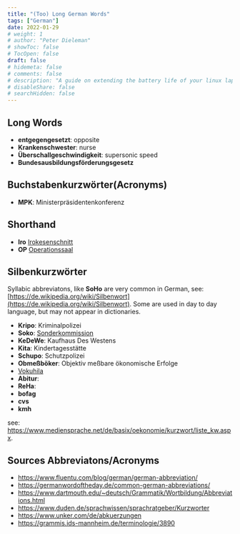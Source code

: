```yaml
---
title: "(Too) Long German Words"
tags: ["German"]
date: 2022-01-29
# weight: 1
# author: "Peter Dieleman"
# showToc: false
# TocOpen: false
draft: false
# hidemeta: false
# comments: false
# description: "A guide on extending the battery life of your linux laptop"
# disableShare: false
# searchHidden: false
---
```

<!-- look up ratio -->

## Long Words

- **entgegengesetzt**: opposite
- **Krankenschwester**: nurse
- **Überschallgeschwindigkeit**: supersonic speed
- **Bundesausbildungsförderungsgesetz**

## Buchstabenkurzwörter(Acronyms)

- **MPK**: Ministerpräsidentenkonferenz

## Shorthand

- **Iro** [Irokesenschnitt](https://de.wikipedia.org/wiki/Irokesenschnitt)
- **OP** [Operationssaal](https://de.wikipedia.org/wiki/Operationssaal)

## Silbenkurzwörter

Syllabic abbreviatons, like **SoHo** are very common in German, see: 
[https://de.wikipedia.org/wiki/Silbenwort](https://de.wikipedia.org/wiki/Silbenwort).
Some are used in day to day language, but may not appear in dictionaries.

- **Kripo**: Kriminalpolizei
- **Soko**: [Sonderkommission](https://de.wikipedia.org/wiki/Sonderkommission)
- **KeDeWe**: Kaufhaus Des Westens
- **Kita**: Kindertagesstätte 
- **Schupo**:  Schutzpolizei 
- **Obmeßböker**: Objektiv meßbare ökonomische Erfolge
- [Vokuhila](https://de.wikipedia.org/wiki/Vokuhila)
- **Abitur**:
- **ReHa**:
- **bofag**
- **cvs**
- **kmh**

see: <https://www.mediensprache.net/de/basix/oekonomie/kurzwort/liste_kw.aspx>.

## Sources Abbreviatons/Acronyms

- <https://www.fluentu.com/blog/german/german-abbreviation/>
- <https://germanwordoftheday.de/common-german-abbreviations/>
- <https://www.dartmouth.edu/~deutsch/Grammatik/Wortbildung/Abbreviations.html>
- <https://www.duden.de/sprachwissen/sprachratgeber/Kurzworter>
- <https://www.unker.com/de/abkuerzungen>
- <https://grammis.ids-mannheim.de/terminologie/3890>